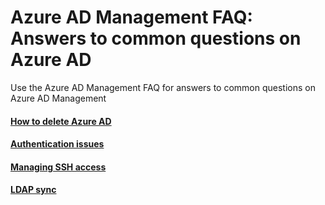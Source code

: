 # Azure AD Management FAQ: Answers to common questions on Azure AD
Use the Azure AD Management FAQ for answers to common questions on Azure AD Management

#### [How to delete Azure AD](https://blogs.technet.microsoft.com/jeffgilb/2017/03/09/deleting-azure-active-directory/)

#### [Authentication issues](https://github.com/hdinsight/hdinsight.github.io/blob/master/EnterpriseSecurityPackage/DomainLoginIssues.md)

#### [Managing SSH access](https://github.com/hdinsight/hdinsight.github.io/blob/master/EnterpriseSecurityPackage/SshUsingDomainAccounts.md)

#### [LDAP sync](https://github.com/hdinsight/hdinsight.github.io/blob/master/EnterpriseSecurityPackage/LdapUserSync.md)
